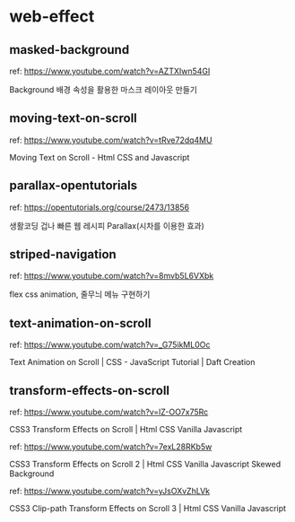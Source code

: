 # web-effect

## masked-background

ref: https://www.youtube.com/watch?v=AZTXIwn54GI

Background 배경 속성을 활용한 마스크 레이아웃 만들기

## moving-text-on-scroll

ref: https://www.youtube.com/watch?v=tRve72dq4MU

Moving Text on Scroll - Html CSS and Javascript

## parallax-opentutorials

ref: https://opentutorials.org/course/2473/13856

생활코딩 겁나 빠른 웹 레시피 Parallax(시차를 이용한 효과)

## striped-navigation

ref: https://www.youtube.com/watch?v=8mvb5L6VXbk

flex css animation, 줄무늬 메뉴 구현하기

## text-animation-on-scroll

ref: https://www.youtube.com/watch?v=_G75ikML0Oc

Text Animation on Scroll | CSS - JavaScript Tutorial | Daft Creation

## transform-effects-on-scroll

ref: https://www.youtube.com/watch?v=lZ-OO7x75Rc

CSS3 Transform Effects on Scroll | Html CSS Vanilla Javascript

ref: https://www.youtube.com/watch?v=7exL28RKb5w

CSS3 Transform Effects on Scroll 2 | Html CSS Vanilla Javascript Skewed Background

ref: https://www.youtube.com/watch?v=yJsOXvZhLVk

CSS3 Clip-path Transform Effects on Scroll 3 | Html CSS Vanilla Javascript
